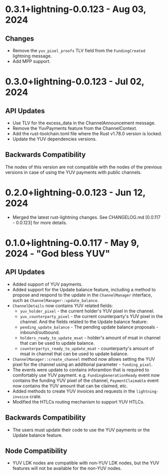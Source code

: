 # 0.3.1+lightning-0.0.123 - Aug 03, 2024

## Changes

* Remove the `yuv_pixel_proofs` TLV field from the `FundingCreated` lightning 
  message.
* Add MPP support.

# 0.3.0+lightning-0.0.123 - Jul 02, 2024

## API Updates

* Use TLV for the excess_data in the ChannelAnnouncement message.
* Remove the YuvPayments feature from the ChannelContext.
* Add the rust-toolchain.toml file where the Rust v1.78.0 version is locked.
* Update the YUV dependencies versions.

## Backwards Compatibility

The nodes of this version are not compatible with the nodes of the previous
versions in case of using the YUV payments with public channels.

# 0.2.0+lightning-0.0.123 - Jun 12, 2024

* Merged the latest rust-lightning changes. See CHANGELOG.md 
  [0.0.117 - 0.0.123] for more details.

# 0.1.0+lightning-0.0.117 - May 9, 2024 - "God bless YUV"

## API Updates

* Added support of YUV payments.
* Added support for the Update balance feature, including a method
  to propose and respond to the update in the `ChannelManager` interface, such
  as `ChannelManager::update_balance`.
* `ChannelDetails` now contains YUV related fields:
    * `yuv_holder_pixel` - the current holder's YUV pixel in the channel.
    * `yuv_counterparty_pixel` - the current counterparty's YUV pixel in the
      channel.
      And the fields related to the Update balance feature:
    * `pending_update_balance` - The pending update balance proposals -
      inbound/outbound.
    * `holders_ready_to_update_msat` - holder's amount of msat in channel that
      can be used to update balance.
    * `counterpartys_ready_to_update_msat` - counterparty's amount of msat in
      channel that can be used to update balance.
* `ChannelManager::create_channel` method now allows setting the YUV pixel for
  the channel using an additional parameter - `funding_pixel`.
* The events were update to contains inforamtion that is required to comfortably
  use YUV payment. e.g. `FundingGenerationReady` event now contains the funding
  YUV pixel of the channel, `PaymentClaimable` event now contains the YUV amount
  that can be claimed, etc.
* Added methods to create YUV invoices and requests in the `lightning-invoice`
  crate.
* Modified the HTLCs routing mechanism to support YUV HTLCs.

## Backwards Compatibility

* The users must update their code to use the YUV payments or the Update balance
  feature.

## Node Compatibility
* YUV LDK nodes are compatible with non-YUV LDK nodes, but the YUV features will
  not be available for the non-YUV nodes.
